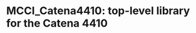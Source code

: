 MCCI_Catena4410: top-level library for the Catena 4410
======================================================




